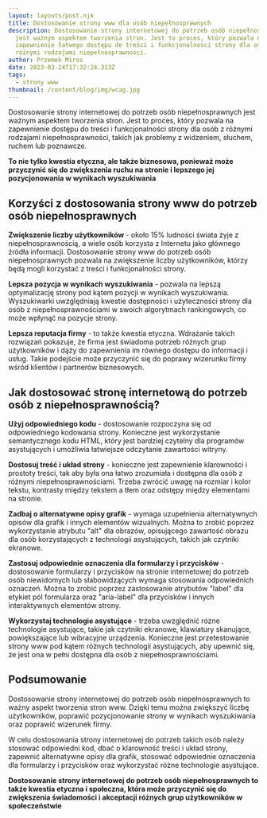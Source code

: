 ```yaml
---
layout: layouts/post.njk
title: Dostosowanie strony www dla osób niepełnosprawnych
description: Dostosowanie strony internetowej do potrzeb osób niepełnosprawnych
  jest ważnym aspektem tworzenia stron. Jest to proces, który pozwala na
  zapewnienie łatwego dostępu do treści i funkcjonalności strony dla osób z
  różnymi rodzajami niepełnosprawności.
author: Przemek Miros
date: 2023-03-24T17:32:24.313Z
tags:
  - strony www
thumbnail: /content/blog/img/wcag.jpg
---
```

Dostosowanie strony internetowej do potrzeb osób niepełnosprawnych jest ważnym aspektem tworzenia stron. Jest to proces, który pozwala na zapewnienie dostępu do treści i funkcjonalności strony dla osób z różnymi rodzajami niepełnosprawności, takich jak problemy z widzeniem, słuchem, ruchem lub poznawcze. 

**To nie tylko kwestia etyczna, ale także biznesowa, ponieważ może przyczynić się do zwiększenia ruchu na stronie i lepszego jej pozycjonowania w wynikach wyszukiwania**

## Korzyści z dostosowania strony www do potrzeb osób niepełnosprawnych

**Zwiększenie liczby użytkowników** - około 15% ludności świata żyje z niepełnosprawnością, a wiele osób korzysta z Internetu jako głównego źródła informacji. Dostosowanie strony www do potrzeb osób niepełnosprawnych pozwala na zwiększenie liczby użytkowników, którzy będą mogli korzystać z treści i funkcjonalności strony.

**Lepsza pozycja w wynikach wyszukiwania** - pozwala na lepszą optymalizację strony pod kątem pozycji w wynikach wyszukiwania. Wyszukiwarki uwzględniają kwestie dostępności i użyteczności strony dla osób z niepełnosprawnościami w swoich algorytmach rankingowych, co może wpłynąć na pozycje strony.

**Lepsza reputacja firmy** - to także kwestia etyczna. Wdrażanie takich rozwiązań pokazuje, że firma jest świadoma potrzeb różnych grup użytkowników i dąży do zapewnienia im równego dostępu do informacji i usług. Takie podejście może przyczynić się do poprawy wizerunku firmy wśród klientów i partnerów biznesowych.

## Jak dostosować stronę internetową do potrzeb osób z niepełnosprawnością?

**Użyj odpowiedniego kodu** - dostosowanie rozpoczyna się od odpowiedniego kodowania strony. Konieczne jest wykorzystanie semantycznego kodu HTML, który jest bardziej czytelny dla programów asystujących i umożliwia łatwiejsze odczytanie zawartości witryny.

**Dostosuj treść i układ strony** - konieczne jest zapewnienie klarowności i prostoty treści, tak aby była ona łatwo zrozumiała i dostępna dla osób z różnymi niepełnosprawnościami. Trzeba zwrócić uwagę na rozmiar i kolor tekstu, kontrasty między tekstem a tłem oraz odstępy między elementami na stronie.

**Zadbaj o alternatywne opisy grafik** - wymaga uzupełnienia alternatywnych opisów dla grafik i innych elementów wizualnych. Można to zrobić poprzez wykorzystanie atrybutu "alt" dla obrazów, opisującego zawartość obrazu dla osób korzystających z technologii asystujących, takich jak czytniki ekranowe.

**Zastosuj odpowiednie oznaczenia dla formularzy i przycisków** - dostosowanie formularzy i przycisków na stronie internetowej do potrzeb osób niewidomych lub słabowidzących wymaga stosowania odpowiednich oznaczeń. Można to zrobić poprzez zastosowanie atrybutów "label" dla etykiet pól formularza oraz "aria-label" dla przycisków i innych interaktywnych elementów strony.

**Wykorzystaj technologie asystujące** - trzeba uwzględnić różne technologie asystujące, takie jak czytniki ekranowe, klawiatury skanujące, powiększające lub wibracyjne urządzenia. Konieczne jest przetestowanie strony www pod kątem różnych technologii asystujących, aby upewnić się, że jest ona w pełni dostępna dla osób z niepełnosprawnościami.

## Podsumowanie

Dostosowanie strony internetowej do potrzeb osób niepełnosprawnych to ważny aspekt tworzenia stron www. Dzięki temu można zwiększyć liczbę użytkowników, poprawić pozycjonowanie strony w wynikach wyszukiwania oraz poprawić wizerunek firmy. 

W celu dostosowania strony internetowej do potrzeb takich osób należy stosować odpowiedni kod, dbać o klarowność treści i układ strony, zapewnić alternatywne opisy dla grafik, stosować odpowiednie oznaczenia dla formularzy i przycisków oraz wykorzystać różne technologie asystujące. 

**Dostosowanie strony internetowej do potrzeb osób niepełnosprawnych to także kwestia etyczna i społeczna, która może przyczynić się do zwiększenia świadomości i akceptacji różnych grup użytkowników w społeczeństwie**